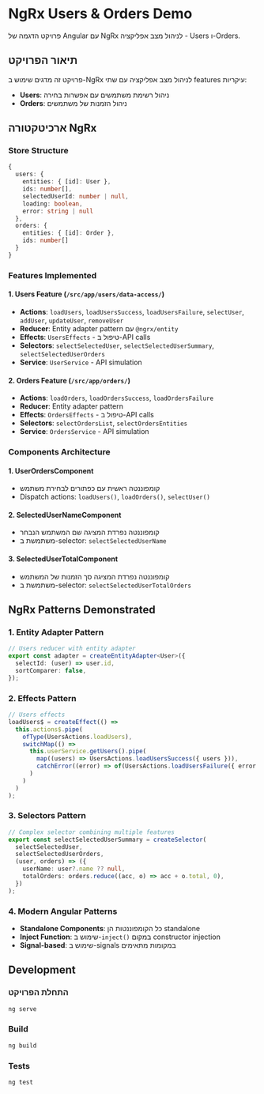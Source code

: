 # NgRx Users & Orders Demo

פרויקט הדגמה של Angular עם NgRx לניהול מצב אפליקציה - Users ו-Orders.

## תיאור הפרויקט

פרויקט זה מדגים שימוש ב-NgRx לניהול מצב אפליקציה עם שתי features עיקריות:

- **Users**: ניהול רשימת משתמשים עם אפשרות בחירה
- **Orders**: ניהול הזמנות של משתמשים

## ארכיטקטורה NgRx

### Store Structure

```typescript
{
  users: {
    entities: { [id]: User },
    ids: number[],
    selectedUserId: number | null,
    loading: boolean,
    error: string | null
  },
  orders: {
    entities: { [id]: Order },
    ids: number[]
  }
}
```

### Features Implemented

#### 1. Users Feature (`/src/app/users/data-access/`)

- **Actions**: `loadUsers`, `loadUsersSuccess`, `loadUsersFailure`, `selectUser`, `addUser`, `updateUser`, `removeUser`
- **Reducer**: Entity adapter pattern עם `@ngrx/entity`
- **Effects**: `UsersEffects` - טיפול ב-API calls
- **Selectors**: `selectSelectedUser`, `selectSelectedUserSummary`, `selectSelectedUserOrders`
- **Service**: `UserService` - API simulation

#### 2. Orders Feature (`/src/app/orders/`)

- **Actions**: `loadOrders`, `loadOrdersSuccess`, `loadOrdersFailure`
- **Reducer**: Entity adapter pattern
- **Effects**: `OrdersEffects` - טיפול ב-API calls
- **Selectors**: `selectOrdersList`, `selectOrdersEntities`
- **Service**: `OrdersService` - API simulation

### Components Architecture

#### 1. UserOrdersComponent

- קומפוננטה ראשית עם כפתורים לבחירת משתמש
- Dispatch actions: `loadUsers()`, `loadOrders()`, `selectUser()`

#### 2. SelectedUserNameComponent

- קומפוננטה נפרדת המציגה שם המשתמש הנבחר
- משתמשת ב-selector: `selectSelectedUserName`

#### 3. SelectedUserTotalComponent

- קומפוננטה נפרדת המציגה סך הזמנות של המשתמש
- משתמשת ב-selector: `selectSelectedUserTotalOrders`

## NgRx Patterns Demonstrated

### 1. Entity Adapter Pattern

```typescript
// Users reducer with entity adapter
export const adapter = createEntityAdapter<User>({
  selectId: (user) => user.id,
  sortComparer: false,
});
```

### 2. Effects Pattern

```typescript
// Users effects
loadUsers$ = createEffect(() =>
  this.actions$.pipe(
    ofType(UsersActions.loadUsers),
    switchMap(() =>
      this.userService.getUsers().pipe(
        map((users) => UsersActions.loadUsersSuccess({ users })),
        catchError((error) => of(UsersActions.loadUsersFailure({ error })))
      )
    )
  )
);
```

### 3. Selectors Pattern

```typescript
// Complex selector combining multiple features
export const selectSelectedUserSummary = createSelector(
  selectSelectedUser,
  selectSelectedUserOrders,
  (user, orders) => ({
    userName: user?.name ?? null,
    totalOrders: orders.reduce((acc, o) => acc + o.total, 0),
  })
);
```

### 4. Modern Angular Patterns

- **Standalone Components**: כל הקומפוננטות הן standalone
- **Inject Function**: שימוש ב-`inject()` במקום constructor injection
- **Signal-based**: שימוש ב-signals במקומות מתאימים

## Development

### התחלת הפרויקט

```bash
ng serve
```

### Build

```bash
ng build
```

### Tests

```bash
ng test
```
